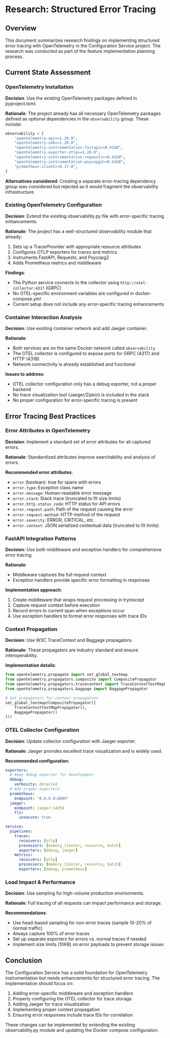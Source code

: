 # Research: Structured Error Tracing

## Overview

This document summarizes research findings on implementing structured error tracing with OpenTelemetry in the Configuration Service project. The research was conducted as part of the feature implementation planning process.

## Current State Assessment

### OpenTelemetry Installation

**Decision**: Use the existing OpenTelemetry packages defined in pyproject.toml.

**Rationale**: The project already has all necessary OpenTelemetry packages defined as optional dependencies in the `observability` group. These include:

```python
observability = [
    "opentelemetry-api>=1.20.0",
    "opentelemetry-sdk>=1.20.0",
    "opentelemetry-instrumentation-fastapi>=0.41b0",
    "opentelemetry-exporter-otlp>=1.20.0",
    "opentelemetry-instrumentation-requests>=0.41b0",
    "opentelemetry-instrumentation-psycopg2>=0.41b0",
    "prometheus-client>=0.17.0",
]
```

**Alternatives considered**: Creating a separate error-tracing dependency group was considered but rejected as it would fragment the observability infrastructure.

### Existing OpenTelemetry Configuration

**Decision**: Extend the existing observability.py file with error-specific tracing enhancements.

**Rationale**: The project has a well-structured observability module that already:
1. Sets up a TracerProvider with appropriate resource attributes
2. Configures OTLP exporters for traces and metrics
3. Instruments FastAPI, Requests, and Psycopg2
4. Adds Prometheus metrics and middleware

**Findings**:
- The Python service connects to the collector using `http://otel-collector:4317` (GRPC)
- No OTEL-specific environment variables are configured in docker-compose.yml
- Current setup does not include any error-specific tracing enhancements

### Container Interaction Analysis

**Decision**: Use existing container network and add Jaeger container.

**Rationale**:
- Both services are on the same Docker network called `observability`
- The OTEL collector is configured to expose ports for GRPC (4317) and HTTP (4318)
- Network connectivity is already established and functional

**Issues to address**:
- OTEL collector configuration only has a debug exporter, not a proper backend
- No trace visualization tool (Jaeger/Zipkin) is included in the stack
- No proper configuration for error-specific tracing is present

## Error Tracing Best Practices

### Error Attributes in OpenTelemetry

**Decision**: Implement a standard set of error attributes for all captured errors.

**Rationale**: Standardized attributes improve searchability and analysis of errors.

**Recommended error attributes**:
- `error` (boolean): true for spans with errors
- `error.type`: Exception class name
- `error.message`: Human-readable error message
- `error.stack`: Stack trace (truncated to fit size limits)
- `error.http.status_code`: HTTP status for API errors
- `error.request.path`: Path of the request causing the error
- `error.request.method`: HTTP method of the request
- `error.severity`: ERROR, CRITICAL, etc.
- `error.context`: JSON serialized contextual data (truncated to fit limits)

### FastAPI Integration Patterns

**Decision**: Use both middleware and exception handlers for comprehensive error tracing.

**Rationale**:
- Middleware captures the full request context
- Exception handlers provide specific error formatting in responses

**Implementation approach**:
1. Create middleware that wraps request processing in try/except
2. Capture request context before execution
3. Record errors to current span when exceptions occur
4. Use exception handlers to format error responses with trace IDs

### Context Propagation

**Decision**: Use W3C TraceContext and Baggage propagators.

**Rationale**: These propagators are industry standard and ensure interoperability.

**Implementation details**:
```python
from opentelemetry.propagate import set_global_textmap
from opentelemetry.propagators.composite import CompositePropagator
from opentelemetry.propagators.tracecontext import TraceContextTextMapPropagator
from opentelemetry.propagators.baggage import BaggagePropagator

# Set propagators for context propagation
set_global_textmap(CompositePropagator([
    TraceContextTextMapPropagator(),
    BaggagePropagator()
]))
```

### OTEL Collector Configuration

**Decision**: Update collector configuration with Jaeger exporter.

**Rationale**: Jaeger provides excellent trace visualization and is widely used.

**Recommended configuration**:
```yaml
exporters:
  # Keep debug exporter for development
  debug:
    verbosity: detailed
  # Add proper exporters
  prometheus:
    endpoint: "0.0.0.0:8889"
  jaeger:
    endpoint: jaeger:14250
    tls:
      insecure: true

service:
  pipelines:
    traces:
      receivers: [otlp]
      processors: [memory_limiter, resource, batch]
      exporters: [debug, jaeger]
    metrics:
      receivers: [otlp]
      processors: [memory_limiter, resource, batch]
      exporters: [debug, prometheus]
```

### Load Impact & Performance

**Decision**: Use sampling for high-volume production environments.

**Rationale**: Full tracing of all requests can impact performance and storage.

**Recommendations**:
- Use head-based sampling for non-error traces (sample 10-20% of normal traffic)
- Always capture 100% of error traces
- Set up separate exporters for errors vs. normal traces if needed
- Implement size limits (10KB) on error payloads to prevent storage issues

## Conclusion

The Configuration Service has a solid foundation for OpenTelemetry instrumentation but needs enhancements for structured error tracing. The implementation should focus on:

1. Adding error-specific middleware and exception handlers
2. Properly configuring the OTEL collector for trace storage
3. Adding Jaeger for trace visualization
4. Implementing proper context propagation
5. Ensuring error responses include trace IDs for correlation

These changes can be implemented by extending the existing observability.py module and updating the Docker compose configuration.